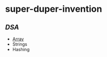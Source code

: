 # super-duper-invention

## *DSA*

* [Array](https://github.com/imrahulkant/super-duper-invention/blob/master/DSA/Array)
* Strings
* Hashing
